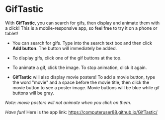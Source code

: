 # GifTastic

With **GifTastic**, you can search for gifs, then display and animate them with a click! This is a mobile-responsive app, so feel free to try it on a phone or tablet!

* You can search for gifs. Type into the search text box and then click **Add button**. The button will immediately be added.
* To display gifs, click one of the gif buttons at the top.
* To animate a gif, click the image. To stop animation, click it again.
 
* **GifTastic** will also display movie posters! To add a movie button, type the word "movie" and a space before the movie title, then click the movie button to see a poster image. Movie buttons will be blue while gif buttons will be gray.

*Note: movie posters will not animate when you click on them.*

*Have fun!* Here is the app link: https://computeruser88.github.io/GifTastic/